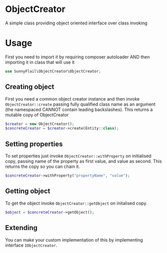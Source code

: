 # ObjectCreator
A simple class providing object oriented interface over class invoking

# Usage
First you need to import it by requiring composer autoloader AND then importing it in class that will use it
```php
use SunnyFlail\ObjectCreator\ObjectCreator;
```
## Creating object
First you need a common object creator instance and then invoke `ObjectCreator::create` passing fully qualified class name as an argument (the namespaced CANNOT contain leading backslashes).
This returns a mutable copy of ObjectCreator

```php
$creator = new ObjectCreator();
$concreteCreator = $creator->create(Entity::class);
```

## Setting properties
To set properties just invoke `ObjectCreator::withProperty` on initialised copy, passing name of the property as first value, and value as second.
This returns the copy so you can chain it.
```php
$concreteCreator->withProperty("propertyName", "value");
```
## Getting object
To get the object invoke `ObjectCreator::getObject` on initalised copy.
```php
$object = $concreteCreator->getObject();
```

## Extending

You can make your custom implementation of this by implementing interface `IObjectCreator`.